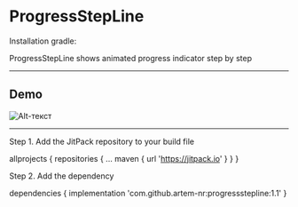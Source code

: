 # ProgressStepLine
Installation gradle: 

ProgressStepLine shows animated progress indicator step by step

____

## Demo

![Alt-текст](https:// "Img")
____
 Step 1. Add the JitPack repository to your build file
 
 allprojects {
		repositories {
			...
			maven { url 'https://jitpack.io' }
		}
	}
	
Step 2. Add the dependency

dependencies {
	        implementation 'com.github.artem-nr:progressstepline:1.1'
	}

